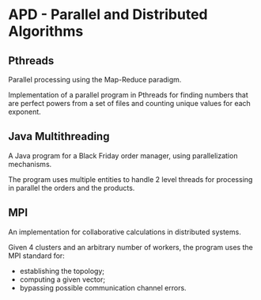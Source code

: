 # APD - Parallel and Distributed Algorithms

## Pthreads

Parallel processing using the Map-Reduce paradigm.

Implementation of a parallel program in Pthreads for finding numbers that are perfect powers
from a set of files and counting unique values for each exponent.

## Java Multithreading

A Java program for a Black Friday order manager, using parallelization mechanisms.

The program uses multiple entities to handle 2 level threads for processing in parallel the orders
and the products.

## MPI

An implementation for collaborative calculations in distributed systems.

Given 4 clusters and an arbitrary number of workers, the program uses the MPI standard for:
- establishing the topology;
- computing a given vector;
- bypassing possible communication channel errors.
